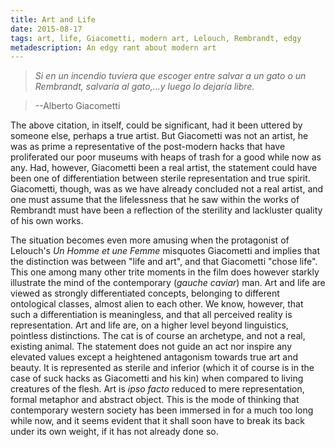 ```yaml
---
title: Art and Life
date: 2015-08-17
tags: art, life, Giacometti, modern art, Lelouch, Rembrandt, edgy
metadescription: An edgy rant about modern art
---
```


>*Si en un incendio tuviera que escoger entre salvar a un gato o un Rembrandt, salvaría al gato,…y luego lo dejaría libre.*

>--Alberto Giacometti

The above citation, in itself, could be significant, had it been uttered by someone else, perhaps a true artist. But Giacometti was not an artist, he was as prime a representative of the post-modern hacks that have proliferated our poor museums with heaps of trash for a good while now as any. Had, however, Giacometti been a real artist, the statement could have been one of differentiation between sterile representation and true spirit. Giacometti, though, was as we have already concluded not a real artist, and one must assume that the lifelessness that he saw within the works of Rembrandt must have been a reflection of the sterility and lackluster quality of his own works.

The situation becomes even more amusing when the protagonist of Lelouch's *Un Homme et une Femme* misquotes Giacometti and implies that the distinction was between "life and art", and that Giacometti "chose life". This one among many other trite moments in the film does however starkly illustrate the mind of the contemporary (*gauche caviar*) man. Art and life are viewed as strongly differentiated concepts, belonging to different ontological classes, almost alien to each other. We know, however, that such a differentiation is meaningless, and that all perceived reality is representation. Art and life are, on a higher level beyond linguistics, pointless distinctions. The cat is of course an archetype, and not a real, existing animal. The statement does not guide an act nor inspire any elevated values except a heightened antagonism towards true art and beauty. It is represented as sterile and inferior (which it of course is in the case of suck hacks as Giacometti and his kin) when compared to living creatures of the flesh. Art is *ipso facto* reduced to mere representation, formal metaphor and abstract object. This is the mode of thinking that contemporary western society has been immersed in for a much too long while now, and it seems evident that it shall soon have to break its back under its own weight, if it has not already done so.
